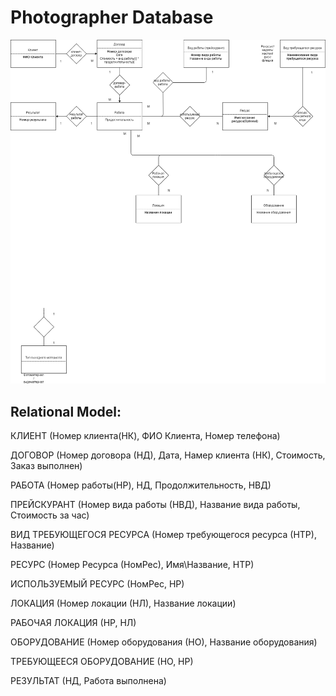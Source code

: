 # Photographer Database
![Diagram](Photographer.png?raw=true)

## Relational Model: 

КЛИЕНТ (Номер клиента(НК), ФИО Клиента, Номер телефона)

ДОГОВОР (Номер договора (НД), Дата, Намер клиента (НК), Стоимость, Заказ выполнен)

РАБОТА (Номер работы(НР), НД, Продолжительность, НВД)

ПРЕЙСКУРАНТ (Номер вида работы (НВД), Название вида работы, Стоимость за час)

ВИД ТРЕБУЮЩЕГОСЯ РЕСУРСА (Номер требующегося ресурса (НТР), Название)

РЕСУРС (Номер Ресурса (НомРес), Имя\Название, НТР)

ИСПОЛЬЗУЕМЫЙ РЕСУРС (НомРес, НР)

ЛОКАЦИЯ (Номер локации (НЛ), Название локации)

РАБОЧАЯ ЛОКАЦИЯ (НР, НЛ)

ОБОРУДОВАНИЕ (Номер оборудования (НО), Название оборудования)

ТРЕБУЮЩЕЕСЯ ОБОРУДОВАНИЕ (НО, НР)

РЕЗУЛЬТАТ (НД, Работа выполнена)
